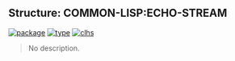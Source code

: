 ## Structure: COMMON-LISP:ECHO-STREAM
[![package](https://img.shields.io/badge/Package-COMMON--LISP-5f9ea0.svg?style=social&colorA=999999)](../) [![type](https://img.shields.io/badge/Type-Structure-5f9ea0.svg?style=social&colorA=999999)](../#structure) [![clhs](https://img.shields.io/badge/CLHS-ECHO--STREAM-5f9ea0.svg?style=social&colorA=999999)](http://www.lispworks.com/documentation/HyperSpec/Body/t_echo_s.htm) 

> No description.

